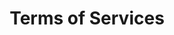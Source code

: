 ---
title: Terms of Services
description: Eyowo is a digital solution that helps you achieve simple day-to-day financial transactions. To use Eyowo, simply create an account here.
link: /legal/terms-of-service/
link-text: Explore terms of services
icon: '/uploads/legal/terms-of-services.svg'
position: 3
---